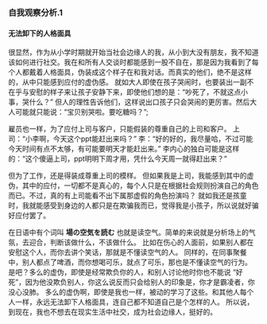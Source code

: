 ### 自我观察分析.1
#### 无法卸下的人格面具
很显然，作为从小学时期就开始当社会边缘人的我，从小到大没有朋友，我不知道该如何进行社交。我在和所有人交谈时都能感到一股不自在，那是因为我看到了每个人都戴着人格面具，伪装成这个样子在和我对话。而真实的他们，绝不是这样的，从中只能感到应付的虚伪感。
就如大人即使在孩子哭闹时，也要装出一副不在乎与安慰的样子来让孩子安静下来，即使他们想的是：“吵死了，不就这点小事，哭什么？” 但人的理性告诉他们，这样说出口孩子只会哭闹的更厉害。然后大人可能就只能说：“宝贝别哭啦。要吃糖吗？”;

雇员也一样，为了应付上司与客户，只能假装的尊重自己的上司和客户。
上司：“小李啊，今天这个ppt能赶出来吗？”
李：“好的好的，我尽量哈，不过可能今天时间有点不太够，有可能要明天才能赶出来。”
李内心的独白可能是这样的：“这个傻逼上司，ppt明明下周才用，凭什么今天周一就得赶出来？”

但为了工作，还是得装成尊重上司的模样。
但如果我是上司，我能感到其中的虚伪，其中的应付，一切都不是真心的，每个人只是在根据社会规则扮演自己的角色而已。不过，真的有上司能看不出下属那虚假的角色扮演吗？
就如我还是孩童时，我就能感受到身边的人都只是在欺骗我而已，觉得我是小孩子，所以说就好骗好应付罢了。

在日语中有个词叫 __場の空気を読む__ 也就是读空气。简单的来说就是分析场上的气氛，去迎合，判断该做什么，不该做什么。
比如在伤心的人面前，如果别人都在安慰这个人，而你去讲个笑话，那就是不懂读空气的人。
同样的，在同事聚餐中，别人都点了啤酒，而你想喝可乐，就点了可乐，那也是不懂读空气的行为。
是吧？多么的虚伪，即使是经常欺负你的人，和别人讨论他时你也不能说 “好死”，因为他没欺负别人，你这么说反而只会给别人的印象是，你才是霸凌者，你没心没肺。
多么的虚伪啊，即使是我也一样，被动的学习了这些。和其他人每个人一样，永远无法卸下人格面具，连自己都不知道自己是个怎样的人。
所以说，到现在，我也不想去在现实生活中社交，成为社会边缘人，挺好的。

